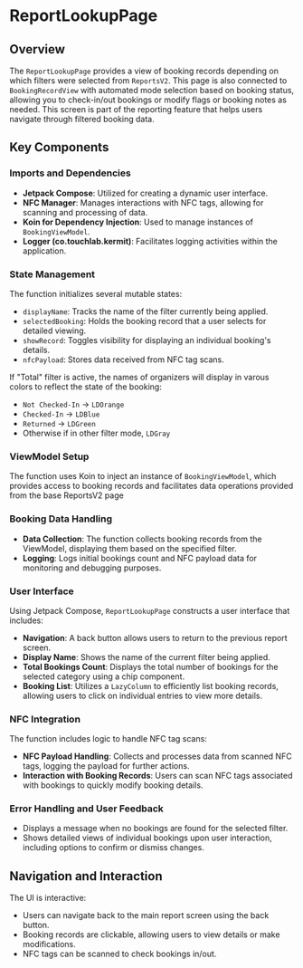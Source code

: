 # ReportLookupPage

## Overview

The `ReportLookupPage` provides a view of booking records depending on which filters were selected from `ReportsV2`. This page is also connected to `BookingRecordView` with automated mode selection based on booking status, allowing you to check-in/out bookings or modify flags or booking notes as needed. This screen is part of the reporting feature that helps users navigate through filtered booking data.

## Key Components

### Imports and Dependencies
- **Jetpack Compose**: Utilized for creating a dynamic user interface.
- **NFC Manager**: Manages interactions with NFC tags, allowing for scanning and processing of data.
- **Koin for Dependency Injection**: Used to manage instances of `BookingViewModel`.
- **Logger (co.touchlab.kermit)**: Facilitates logging activities within the application.

### State Management
The function initializes several mutable states:
- `displayName`: Tracks the name of the filter currently being applied.
- `selectedBooking`: Holds the booking record that a user selects for detailed viewing.
- `showRecord`: Toggles visibility for displaying an individual booking's details.
- `nfcPayload`: Stores data received from NFC tag scans.

If "Total" filter is active, the names of organizers will display in varous colors to reflect the state of the booking:
- `Not Checked-In` -> `LDOrange`
- `Checked-In` -> `LDBlue`
- `Returned` -> `LDGreen`
- Otherwise if in other filter mode, `LDGray`

### ViewModel Setup
The function uses Koin to inject an instance of `BookingViewModel`, which provides access to booking records and facilitates data operations provided from the base ReportsV2 page

### Booking Data Handling
- **Data Collection**: The function collects booking records from the ViewModel, displaying them based on the specified filter.
- **Logging**: Logs initial bookings count and NFC payload data for monitoring and debugging purposes.

### User Interface
Using Jetpack Compose, `ReportLookupPage` constructs a user interface that includes:
- **Navigation**: A back button allows users to return to the previous report screen.
- **Display Name**: Shows the name of the current filter being applied.
- **Total Bookings Count**: Displays the total number of bookings for the selected category using a chip component.
- **Booking List**: Utilizes a `LazyColumn` to efficiently list booking records, allowing users to click on individual entries to view more details.

### NFC Integration
The function includes logic to handle NFC tag scans:
- **NFC Payload Handling**: Collects and processes data from scanned NFC tags, logging the payload for further actions.
- **Interaction with Booking Records**: Users can scan NFC tags associated with bookings to quickly modify booking details.

### Error Handling and User Feedback
- Displays a message when no bookings are found for the selected filter.
- Shows detailed views of individual bookings upon user interaction, including options to confirm or dismiss changes.

## Navigation and Interaction
The UI is interactive:
- Users can navigate back to the main report screen using the back button.
- Booking records are clickable, allowing users to view details or make modifications.
- NFC tags can be scanned to check bookings in/out.
